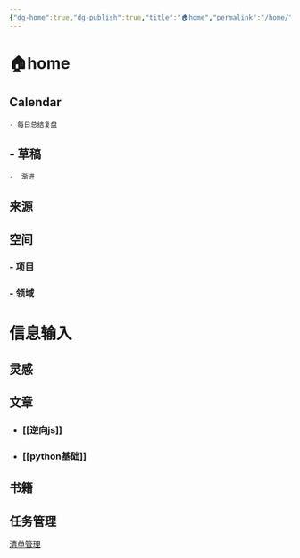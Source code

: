 ```yaml
---
{"dg-home":true,"dg-publish":true,"title":"🏠home","permalink":"/home/","tags":["gardenEntry"],"dgPassFrontmatter":true}
---
```





# 🏠home


## Calendar 

 
	- 每日总结复盘
## - 草稿
	-  渐进



## 来源



## 空间

### - 项目

### - 领域


# 信息输入

## 灵感



## 文章

 - ### [[逆向js]]
 - ### [[python基础]]


## 书籍


## 任务管理

[清单管理](https://app.todoist.com/app/project/python-js-2327571745)



